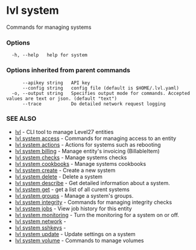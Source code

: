 # lvl system

Commands for managing systems

### Options

```
  -h, --help   help for system
```

### Options inherited from parent commands

```
      --apikey string   API key
      --config string   config file (default is $HOME/.lvl.yaml)
  -o, --output string   Specifies output mode for commands. Accepted values are text or json. (default "text")
      --trace           Do detailed network request logging
```

### SEE ALSO

* [lvl](lvl.md)	 - CLI tool to manage Level27 entities
* [lvl system access](lvl_system_access.md)	 - Commands for managing access to an entity
* [lvl system actions](lvl_system_actions.md)	 - Actions for systems such as rebooting
* [lvl system billing](lvl_system_billing.md)	 - Manage entity's invoicing (BillableItem)
* [lvl system checks](lvl_system_checks.md)	 - Manage systems checks
* [lvl system cookbooks](lvl_system_cookbooks.md)	 - Manage systems cookbooks
* [lvl system create](lvl_system_create.md)	 - Create a new system
* [lvl system delete](lvl_system_delete.md)	 - Delete a system
* [lvl system describe](lvl_system_describe.md)	 - Get detailed information about a system.
* [lvl system get](lvl_system_get.md)	 - get a list of all curent systems
* [lvl system groups](lvl_system_groups.md)	 - Manage a system's groups.
* [lvl system integrity](lvl_system_integrity.md)	 - Commands for managing integrity checks
* [lvl system jobs](lvl_system_jobs.md)	 - View job history for this entity
* [lvl system monitoring](lvl_system_monitoring.md)	 - Turn the monitoring for a system on or off.
* [lvl system network](lvl_system_network.md)	 - 
* [lvl system sshkeys](lvl_system_sshkeys.md)	 - 
* [lvl system update](lvl_system_update.md)	 - Update settings on a system
* [lvl system volume](lvl_system_volume.md)	 - Commands to manage volumes

